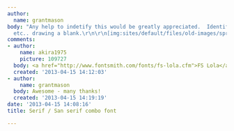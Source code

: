 ```yaml
---
author:
  name: grantmason
body: "Any help to indetify this would be greatly appreciated.  Identifont, WhattheFont
  etc.. drawing a blank.\r\n\r\n[img:sites/default/files/old-images/spree_text_3919.jpg]"
comments:
- author:
    name: akira1975
    picture: 109727
  body: <a href="http://www.fontsmith.com/fonts/fs-lola.cfm">FS Lola</a>
  created: '2013-04-15 14:12:03'
- author:
    name: grantmason
  body: Awesome - many thanks!
  created: '2013-04-15 14:19:19'
date: '2013-04-15 14:08:16'
title: Serif / San serif combo font

---
```

